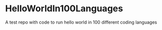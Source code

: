 # HelloWorldIn100Languages
A test repo with code to run hello world in 100 different coding languages
